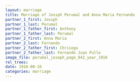 ```yaml
---
layout: marriage
title: Marriage of Jossph Perumal and Anna Maria Fernando
partner_1_first: Jossph
partner_1_last: Perumal
partner_1_father_first: Anthony
partner_1_father_last: Perumal
partner_2_first: Anna Maria
partner_2_last: Fernando
partner_2_father_first: Chrisogu
partner_2_father_last: Fernando Juan Pulle
image_file: perumal_joseph_page_842_year_1916
rel_trees:
date: 1916-08-16
categories: marriage
---
```


